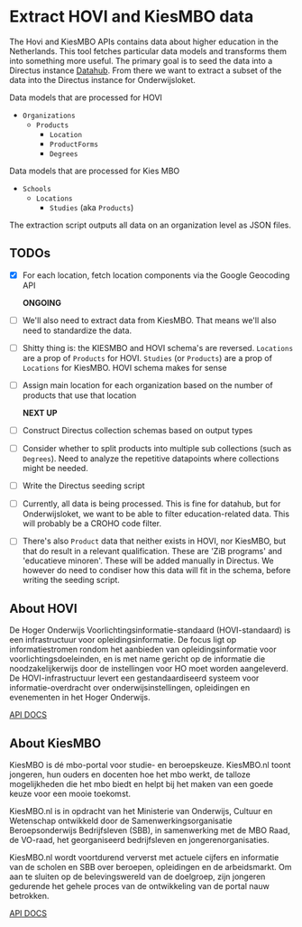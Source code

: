 # Extract HOVI and KiesMBO data
The Hovi and KiesMBO APIs contains data about higher education in the Netherlands. This tool fetches particular data models and transforms them into something more useful. The primary goal is to seed the data into a Directus instance [Datahub](https://datahub.onderwijs.in). From there we want to extract a subset of the data into the Directus instance for Onderwijsloket.

Data models that are processed for HOVI
- `Organizations`
  - `Products`
    - `Location`
    - `ProductForms`
    - `Degrees`

Data models that are processed for Kies MBO
- `Schools`
  - `Locations`
    - `Studies` (aka `Products`)

The extraction script outputs all data on an organization level as JSON files.


## TODOs
- [x] For each location, fetch location components via the Google Geocoding API

   **ONGOING**
- [ ] We'll also need to extract data from KiesMBO. That means we'll also need to standardize the data. 
- [ ] Shitty thing is: the KIESMBO and HOVI schema's are reversed. `Locations` are a prop of `Products` for HOVI. `Studies` (or `Products`) are a prop of `Locations` for KiesMBO. HOVI schema makes for sense
- [ ] Assign main location for each organization based on the number of products that use that location

   **NEXT UP**
- [ ] Construct Directus collection schemas based on output types
- [ ] Consider whether to split products into multiple sub collections (such as `Degrees`). Need to analyze the repetitive datapoints where collections might be needed.
- [ ] Write the Directus seeding script
- [ ] Currently, all data is being processed. This is fine for datahub, but for Onderwijsloket, we want to be able to filter education-related data. This will probably be a CROHO code filter.
- [ ] There's also `Product` data that neither exists in HOVI, nor KiesMBO, but that do result in a relevant qualification. These are 'ZiB programs' and 'educatieve minoren'. These will be added manually in Directus. We however do need to condiser how this data will fit in the schema, before writing the seeding script.


## About HOVI
De Hoger Onderwijs Voorlichtingsinformatie-standaard (HOVI-standaard) is een infrastructuur voor opleidingsinformatie. De focus ligt op informatiestromen rondom het aanbieden van opleidingsinformatie voor voorlichtingsdoeleinden, en is met name gericht op de informatie die noodzakelijkerwijs door de instellingen voor HO moet worden aangeleverd. De HOVI-infrastructuur levert een gestandaardiseerd systeem voor informatie-overdracht over onderwijsinstellingen, opleidingen en evenementen in het Hoger Onderwijs.

[API DOCS](https://api.hovi.nl/hovi-api-test/)

## About KiesMBO
KiesMBO is dé mbo-portal voor studie- en beroepskeuze. KiesMBO.nl toont jongeren, hun ouders en docenten hoe het mbo werkt, de talloze mogelijkheden die het mbo biedt en helpt bij het maken van een goede keuze voor een mooie toekomst.

KiesMBO.nl is in opdracht van het Ministerie van Onderwijs, Cultuur en Wetenschap ontwikkeld door de Samenwerkingsorganisatie Beroepsonderwijs Bedrijfsleven (SBB), in samenwerking met de MBO Raad, de VO-raad, het georganiseerd bedrijfsleven en jongerenorganisaties. 

KiesMBO.nl wordt voortdurend ververst met actuele cijfers en informatie van de scholen en SBB over beroepen, opleidingen en de arbeidsmarkt. Om aan te sluiten op de belevingswereld van de doelgroep, zijn jongeren gedurende het gehele proces van de ontwikkeling van de portal nauw betrokken.  

[API DOCS](https://gateway-portal.s-bb.nl/api-details#api=kiesmbo-api&operation=Export)
